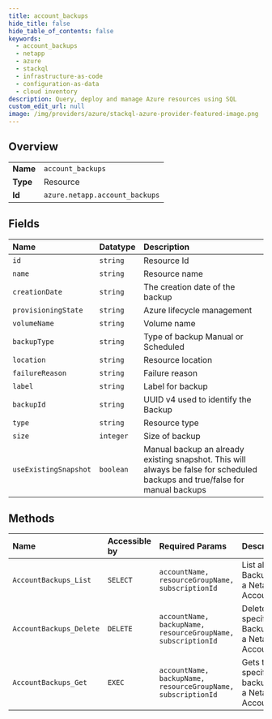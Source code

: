 ```yaml
---
title: account_backups
hide_title: false
hide_table_of_contents: false
keywords:
  - account_backups
  - netapp
  - azure    
  - stackql
  - infrastructure-as-code
  - configuration-as-data
  - cloud inventory
description: Query, deploy and manage Azure resources using SQL
custom_edit_url: null
image: /img/providers/azure/stackql-azure-provider-featured-image.png
---
```

  
    

## Overview
<table><tbody>
<tr><td><b>Name</b></td><td><code>account_backups</code></td></tr>
<tr><td><b>Type</b></td><td>Resource</td></tr>
<tr><td><b>Id</b></td><td><code>azure.netapp.account_backups</code></td></tr>
</tbody></table>

## Fields
| Name | Datatype | Description |
|:-----|:---------|:------------|
| `id` | `string` | Resource Id |
| `name` | `string` | Resource name |
| `creationDate` | `string` | The creation date of the backup |
| `provisioningState` | `string` | Azure lifecycle management |
| `volumeName` | `string` | Volume name |
| `backupType` | `string` | Type of backup Manual or Scheduled |
| `location` | `string` | Resource location |
| `failureReason` | `string` | Failure reason |
| `label` | `string` | Label for backup |
| `backupId` | `string` | UUID v4 used to identify the Backup |
| `type` | `string` | Resource type |
| `size` | `integer` | Size of backup |
| `useExistingSnapshot` | `boolean` | Manual backup an already existing snapshot. This will always be false for scheduled backups and true/false for manual backups |
## Methods
| Name | Accessible by | Required Params | Description |
|:-----|:--------------|:----------------|:------------|
| `AccountBackups_List` | `SELECT` | `accountName, resourceGroupName, subscriptionId` | List all Backups for a Netapp Account |
| `AccountBackups_Delete` | `DELETE` | `accountName, backupName, resourceGroupName, subscriptionId` | Delete the specified Backup for a Netapp Account |
| `AccountBackups_Get` | `EXEC` | `accountName, backupName, resourceGroupName, subscriptionId` | Gets the specified backup for a Netapp Account |
